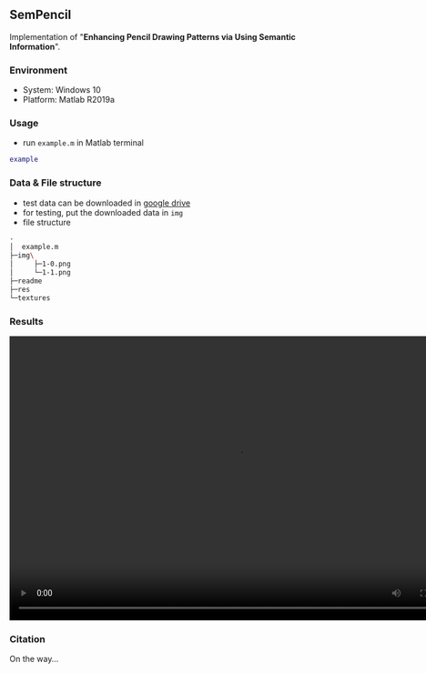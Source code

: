 ## SemPencil

Implementation of "**Enhancing Pencil Drawing Patterns via Using Semantic Information**".

### Environment

- System: Windows 10
- Platform: Matlab R2019a

### Usage

- run ```example.m``` in Matlab terminal

```matlab
example
```

### Data & File structure

- test data can be downloaded in [google drive](https://drive.google.com/drive/folders/1tqB21bSchhjnnH6squHACApxpMKQCBlQ?usp=sharing)
- for testing, put the downloaded data in ```img```
- file structure

```bash
·
│  example.m
├─img\
│     ├─1-0.png
│     └─1-1.png
├─readme
├─res
└─textures
```

### Results

<video src="readme/MTAP-D-20-03169.mp4" controls="controls" width="800" height="500">您的浏览器不支持播放该视频！</video>

### Citation

On the way…